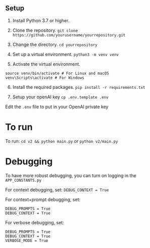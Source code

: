 ## Setup

1. Install Python 3.7 or higher.

2. Clone the repository.
`git clone https://github.com/yourusername/yourrepository.git`

3. Change the directory.
`cd yourrepository`

4. Set up a virtual environment.
`python3 -m venv venv`

5. Activate the virtual environment.
```
source venv/bin/activate # For Linux and macOS
venv\Scripts\activate # For Windows
```

6. Install the required packages.
`pip install -r requirements.txt`

7. Setup your openAI key
`cp .env.template .env`

Edit the `.env` file to put in your OpenAI private key

# To run
To run: `cd v2 && python main.py` or `python v2/main.py`

# Debugging
To have more robust debugging, you can turn on logging in the `APP_CONSTANTS.py`

For context debugging, set:
`DEBUG_CONTEXT = True`

For context+prompt debugging, set:
```
DEBUG_PROMPTS = True
DEBUG_CONTEXT = True
```


For verbose debugging, set:
```
DEBUG_PROMPTS = True
DEBUG_CONTEXT = True
VERBOSE_MODE = True
```
